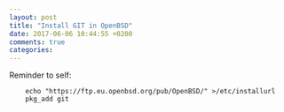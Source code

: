 ```yaml
---
layout: post
title: "Install GIT in OpenBSD"
date: 2017-06-06 10:44:55 +0200
comments: true
categories:
---
```


Reminder to self:

```
    echo "https://ftp.eu.openbsd.org/pub/OpenBSD/" >/etc/installurl
    pkg_add git
```

<!--
  -- Local Variables:
  -- mode: markdown
  -- End:
  -->
